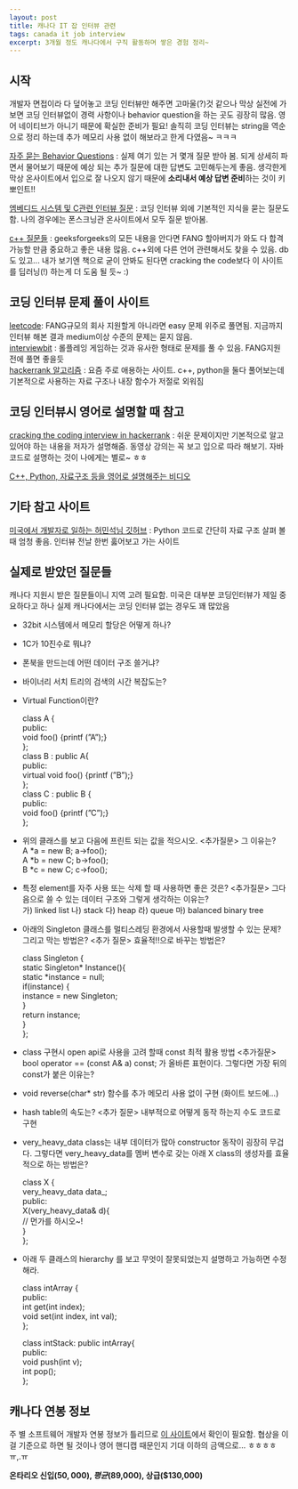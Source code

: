 ```yaml
--- 
layout: post  
title: 캐나다 IT 잡 인터뷰 관련    
tags: canada it job interview      
excerpt: 3개월 정도 캐나다에서 구직 활동하며 쌓은 경험 정리~            
---  
```


## 시작    

개발자 면접이라 다 덮어놓고 코딩 인터뷰만 해주면 고마울(?)것 같으나 막상 실전에 가보면 코딩 인터뷰없이 경력 사항이나 behavior question을 하는 곳도 굉장히 많음. 영어 네이티브가 아니기 때문에 확실한 준비가 필요! 솔직히 코딩 인터뷰는 string을 역순으로 정리 하는데 추가 메모리 사용 없이 해보라고 한게 다였음~ ㅋㅋㅋ  
  
[자주 묻는 Behavior Questions](https://devskiller.com/45-behavioral-questions-to-use-during-non-technical-interview-with-developers/) : 실제 여기 있는 거 몇개 질문 받아 봄. 되게 상세히 파면서 물어보기 때문에 예상 되는 추가 질문에 대한 답변도 고민해두는게 좋음. 생각한게 막상 온사이트에서 입으로 잘 나오지 않기 때문에 **소리내서 예상 답변 준비**하는 것이 키 뽀인트!!   

[엠베디드 시스템 및 C관련 인터뷰 질문](https://rmbconsulting.us/publications/a-c-test-the-0x10-best-questions-for-would-be-embedded-programmers/) : 코딩 인터뷰 외에 기본적인 지식을 묻는 질문도 함. 나의 경우에는 폰스크닝관 온사이트에서 모두 질문 받아봄.      
  
[c++ 질문들](http://www.geeksforgeeks.org/c-plus-plus/) : geeksforgeeks의 모든 내용을 안다면 FANG 할아버지가 와도 다 합격 가능할 만큼 중요하고 좋은 내용 많음. c++외에 다른 언어 관련해서도 찾을 수 있음. db도 있고... 내가 보기엔 책으로 굳이 안봐도 된다면 cracking the code보다 이 사이트를 딥러닝(!) 하는게 더 도움 될 듯~ :)     
  
## 코딩 인터뷰 문제 풀이 사이트 

[leetcode](https://leetcode.com/): FANG규모의 회사 지원할게 아니라면 easy 문제 위주로 풀면됨. 지금까지 인터뷰 해본 결과 medium이상 수준의 문제는 묻지 않음.   
[interviewbit](https://www.interviewbit.com/courses/programming/) : 롤플레잉 게임하는 것과 유사한 형태로 문제를 풀 수 있음. FANG지원 전에 풀면 좋을듯  
[hackerrank 알고리즘](https://www.hackerrank.com/domains/algorithms/warmup) : 요즘 주로 애용하는 사이트. c++, python을 둘다 풀어보는데 기본적으로 사용하는 자료 구조나 내장 함수가 저절로 외워짐    


## 코딩 인터뷰시 영어로 설명할 때 참고  

[cracking the coding interview in hackerrank](https://www.hackerrank.com/domains/tutorials/cracking-the-coding-interview) : 쉬운 문제이지만 기본적으로 알고 있어야 하는 내용을 저자가 설명해줌. 동영상 강의는 꼭 보고 입으로 따라 해보기. 자바 코드로 설명하는 것이 나에게는 별로~ ㅎㅎ  
  
[C++, Python, 자료구조 등을 영어로 설명해주는 비디오](https://www.youtube.com/channel/UCQoN6H05vCGN7EGkarCBHYA)  
  
## 기타 참고 사이트    

[미국에서 개발자로 일하는 허민석님 깃허브](https://github.com/minsuk-heo/problemsolving) : Python 코드로 간단히 자료 구조 살펴 볼때 엄청 좋음. 인터뷰 전날 한번 훓어보고 가는 사이트 


## 실제로 받았던 질문들  

캐나다 지원시 받은 질문들이니 지역 고려 필요함. 미국은 대부분 코딩인터뷰가 제일 중요하다고 하나 실제 캐나다에서는 코딩 인터뷰 없는 경우도 꽤 많았음  

- 32bit 시스템에서 메모리 할당은 어떻게 하나?  
  
- 1C가 10진수로 뭐냐?  
  
- 폰북을 만드는데 어떤 데이터 구조 쓸거냐?  
  
- 바이너리 서치 트리의 검색의 시간 복잡도는?  
  
- Virtual Function이란?  
	
	class A {  
		public:  
		void foo() {printf (”A”);}  
	};  
	class B : public A{  
		public:   
		virtual void foo() {printf (”B”);}  
	};   
	class C : public B {   
		public:   
		void foo() {printf (”C”);}   
	};   

- 위의 클래스를 보고 다음에 프린트 되는 값을 적으시오. <추가질문> 그 이유는?  
	A *a = new B; a->foo();  
	A *b = new C; b->foo();  
	B *c = new C; c->foo();  
	
- 특정 element를 자주 사용 또는 삭제 할 때 사용하면 좋은 것은? <추가질문> 그다음으로 쓸 수 있는 데이터 구조와 그렇게 생각하는 이유는?  
	가) linked list 나) stack 다) heap 라) queue 마) balanced binary tree  
  	
- 아래의 Singleton 클래스를 멀티스레딩 환경에서 사용할때 발생할 수 있는 문제? 그리고 막는 방법은? <추가 질문> 효율적!!으로 바꾸는 방법은?  

	class Singleton {   
		static Singleton* Instance(){    
			static *instance = null;  
			if(instance) {  
				instance = new Singleton;  
			}  
			return instance;  
		}  
	};  
	
- class 구현시 open api로 사용을 고려 할때 const 최적 활용 방법 
<추가질문> bool operator == (const A& a) const; 가 올바른 표현이다. 그렇다면 가장 뒤의 const가 붙은 이유는?  
- void reverse(char* str) 함수를 추가 메모리 사용 없이 구현 (화이트 보드에...)  
- hash table의 속도는? <추가 질문> 내부적으로 어떻게 동작 하는지 수도 코드로 구현  
- very_heavy_data class는 내부 데이터가 많아 constructor 동작이 굉장히 무겁다. 그렇다면 very_heavy_data를 멤버 변수로 갖는 아래 X class의 생성자를 효율적으로 하는 방법은?  

	class X {  
		very_heavy_data data_;  
		public:  
		X(very_heavy_data& d){  
			// 먼가를 하시오~!  
		}  
	};  
	
- 아래 두 클래스의 hierarchy 를 보고 무엇이 잘못되었는지 설명하고 가능하면 수정해라.

	class intArray {  
		public:  
		int get(int index);  
		void set(int index, int val);  
	};  
	
	class intStack: public intArray{  
		public:  
		void push(int v);  
		int pop();  
	};  
   
## 캐나다 연봉 정보    
 
주 별 소프트웨어 개발자 연봉 정보가 틀리므로 [이 사이트](https://www.jobbank.gc.ca/report-eng.do?area=9219&lang=eng&noc=2173&ln=n&s=1#report_tabs_container2)에서 
확인이 필요함. 협상을 이걸 기준으로 하면 될 것이나 영어 핸디캡 때문인지 기대 이하의 금액으로... ㅎㅎㅎㅎ ㅠ,.ㅠ  
  
  **온타리오 신입($50,000), 평균 ($89,000), 상급($130,000)**  
  
  

 